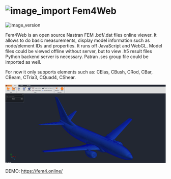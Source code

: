 # ![image_import](flask/static/img/Logo.svg 'Intro') Fem4Web
![image_version](https://img.shields.io/badge/build-beta%20%5Bv.%200.0.1%5D-blue.svg 'Version') 

Fem4Web is an open source Nastran FEM .bdf/.dat files online viewer. It allows to do basic measurements, display model information such as node/element IDs and properties. It runs off JavaScript and WebGL. Model files could be viewed offline without server, but to view .h5 result files Python backend server is necessary.
Patran .ses group file could be imported as well.


For now it only supports elements such as:
  CElas, CBush, CRod, CBar, CBeam, CTria3, CQuad4, CShear.
  
  ![image_import](wiki/image1.png 'Example')

DEMO:
https://fem4.online/
